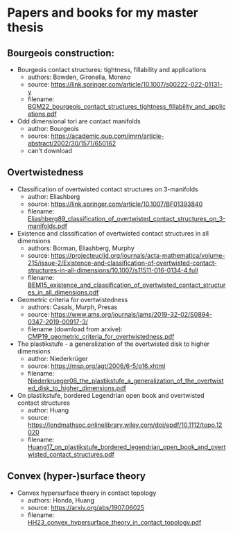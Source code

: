 # Papers and books for my master thesis

## Bourgeois construction:
- Bourgeois contact structures: tightness, fillability and applications
	- authors: Bowden, Gironella, Moreno
	- source: https://link.springer.com/article/10.1007/s00222-022-01131-y
	- filename: [BGM22_bourgeois_contact_structures_tightness_fillability_and_applications.pdf](BGM22_bourgeois_contact_structures_tightness_fillability_and_applications.pdf)
- Odd dimensional tori are contact manifolds
	- author: Bourgeois
	- source: https://academic.oup.com/imrn/article-abstract/2002/30/1571/650162
	- can't download

## Overtwistedness
- Classification of overtwisted contact structures on 3-manifolds
	- author: Eliashberg
	- source: https://link.springer.com/article/10.1007/BF01393840
	- filename: [Eliashberg89_classification_of_overtwisted_contact_structures_on_3-manifolds.pdf](Eliashberg89_classification_of_overtwisted_contact_structures_on_3-manifolds.pdf)
- Existence and classification of overtwisted contact structures in all dimensions
	- authors: Borman, Eliashberg, Murphy
	- source: https://projecteuclid.org/journals/acta-mathematica/volume-215/issue-2/Existence-and-classification-of-overtwisted-contact-structures-in-all-dimensions/10.1007/s11511-016-0134-4.full
	- filename: [BEM15_existence_and_classification_of_overtwisted_contact_structures_in_all_dimensions.pdf](BEM15_existence_and_classification_of_overtwisted_contact_structures_in_all_dimensions.pdf)
- Geometric criteria for overtwistedness
	- authors: Casals, Murph, Presas
	- source: https://www.ams.org/journals/jams/2019-32-02/S0894-0347-2019-00917-3/
	- filename (download from arxive): [CMP19_geometric_criteria_for_overtwistedness.pdf](CMP19_geometric_criteria_for_overtwistedness.pdf)
- The plastikstufe - a generalization of the overtwisted disk to higher dimensions
	- author: Niederkrüger
	- source: https://msp.org/agt/2006/6-5/p16.xhtml
	- filename: [Niederkrueger06_the_plastikstufe_a_generalization_of_the_overtwisted_disk_to_higher_dimensions.pdf](Niederkrueger06_the_plastikstufe_a_generalization_of_the_overtwisted_disk_to_higher_dimensions.pdf)
- On plastikstufe, bordered Legendrian open book and overtwisted contact structures
	- author: Huang
	- source: https://londmathsoc.onlinelibrary.wiley.com/doi/epdf/10.1112/topo.12020
	- filename: [Huang17_on_plastikstufe_bordered_legendrian_open_book_and_overtwisted_contact_structures.pdf](Huang17_on_plastikstufe_bordered_legendrian_open_book_and_overtwisted_contact_structures.pdf)

## Convex (hyper-)surface theory
- Convex hypersurface theory in contact topology
	- authors: Honda, Huang
	- source: https://arxiv.org/abs/1907.06025
	- filename: [HH23_convex_hypersurface_theory_in_contact_topology.pdf](HH23_convex_hypersurface_theory_in_contact_topology.pdf)